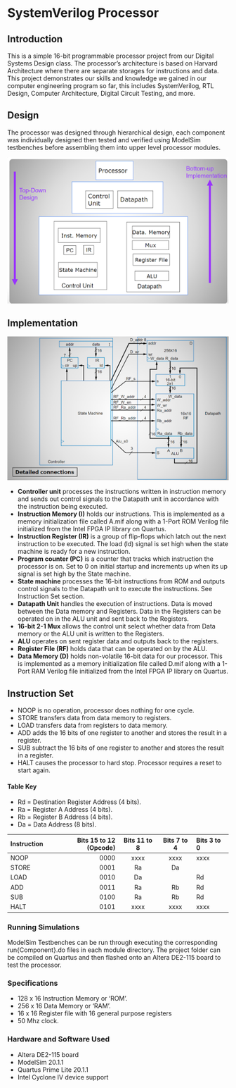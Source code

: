 # SystemVerilog Processor

## Introduction
This is a simple 16-bit programmable processor project from our Digital Systems Design class. The processor’s architecture is based on Harvard Architecture where there are separate storages for instructions and data. This project demonstrates our skills and knowledge we gained in our computer engineering program so far, this includes SystemVerilog, RTL Design, Computer Architecture, Digital Circuit Testing, and more. 

## Design
The processor was designed through hierarchical design, each component was individually designed then tested and verified using ModelSim testbenches before assembling them into upper level processor modules. 

![processor design consists of many smaller modules](media_used/processorDesign.png)

## Implementation

![Components of Processor](media_used/processorModules.png)
- **Controller unit** processes the instructions written in instruction memory and sends out control signals to the Datapath unit in accordance with the instruction being executed.
- **Instruction Memory (I)** holds our instructions. This is implemented as a memory initialization file called A.mif along with a 1-Port ROM Verilog file initialized from the Intel FPGA IP library on Quartus.
- **Instruction Register (IR)** is a group of flip-flops which latch out the next instruction to be executed. The load (ld) signal is set high when the state machine is ready for a new instruction.
- **Program counter (PC)** is a counter that tracks which instruction the processor is on. Set to 0 on initial startup and increments up when its up signal is set high by the State machine.
- **State machine** processes the 16-bit instructions from ROM and outputs control signals to the Datapath unit to execute the instructions. See Instruction Set section.
- **Datapath Unit** handles the execution of instructions. Data is moved between the Data memory and Registers. Data in the Registers can be operated on in the ALU unit and sent back to the Registers.
- **16-bit 2-1 Mux** allows the control unit select whether data from Data memory or the ALU unit is written to the Registers.
- **ALU** operates on sent register data and outputs back to the registers.
- **Register File (RF)** holds data that can be operated on by the ALU.
- **Data Memory (D)** holds non-volatile 16-bit data for our processor. This is implemented as a memory initialization file called D.mif along with a 1-Port RAM Verilog file initialized from the Intel FPGA IP library on Quartus.

## Instruction Set
- NOOP is no operation, processor does nothing for one cycle.
- STORE transfers data from data memory to registers.
- LOAD transfers data from registers to data memory.
- ADD adds the 16 bits of one register to another and stores the result in a register.
- SUB subtract the 16 bits of one register to another and stores the result in a register.
- HALT causes the processor to hard stop. Processor requires a reset to start again.
#### Table Key
- Rd = Destination Register Address (4 bits).
- Ra = Register A Address (4 bits).
- Rb = Register B Address (4 bits).
- Da = Data Address (8 bits).

|Instruction  | Bits 15 to 12 (Opcode) | Bits 11 to 8 | Bits 7 to 4 | Bits 3 to 0 |
|:------------|-----------------------:|:------------:|:-----------:|:------------|
|NOOP         |0000                    |xxxx          |xxxx         |xxxx         |
|STORE        |0001                    |Ra            |Da           |             |
|LOAD         |0010                    |Da            |             |Rd           |
|ADD          |0011                    |Ra            |Rb           |Rd           |
|SUB          |0100                    |Ra            |Rb           |Rd           |
|HALT         |0101                    |xxxx          |xxxx         |xxxx         |

### Running Simulations
ModelSim Testbenches can be run through executing the corresponding run{Component}.do files in each module directory. The project folder can be compiled on Quartus and then flashed onto an Altera DE2-115 board to test the processor.

### Specifications
- 128 x 16 Instruction Memory or ‘ROM’.
- 256 x 16 Data Memory or ‘RAM’.
- 16 x 16 Register file with 16 general purpose registers
- 50 Mhz clock.

### Hardware and Software Used
- Altera DE2-115 board 
- ModelSim 20.1.1
- Quartus Prime Lite 20.1.1
- Intel Cyclone IV device support 


